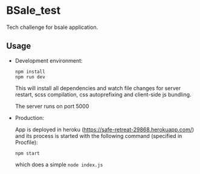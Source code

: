# BSale_test

Tech challenge for bsale application.

## Usage

- Development environment:

  ```
  npm install
  npm run dev
  ```

  This will install all dependencies and watch file changes for server restart, scss compilation, css autoprefixing and client-side js bundling.

  The server runs on port 5000

- Production:

  App is deployed in heroku (https://safe-retreat-29868.herokuapp.com/) and its process is started with the following command (specified in Procfile):

  ```
  npm start
  ```

  which does a simple `node index.js`
